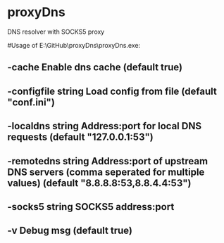 # proxyDns
DNS resolver with SOCKS5 proxy


#Usage of E:\GitHub\proxyDns\proxyDns.exe:
##  -cache Enable dns cache (default true)
##  -configfile string Load config from file (default "conf.ini")
##  -localdns string Address:port for local DNS requests (default "127.0.0.1:53")
##  -remotedns string Address:port of upstream DNS servers (comma seperated for multiple values) (default "8.8.8.8:53,8.8.4.4:53")
##  -socks5 string SOCKS5 address:port
##  -v    Debug msg (default true)
